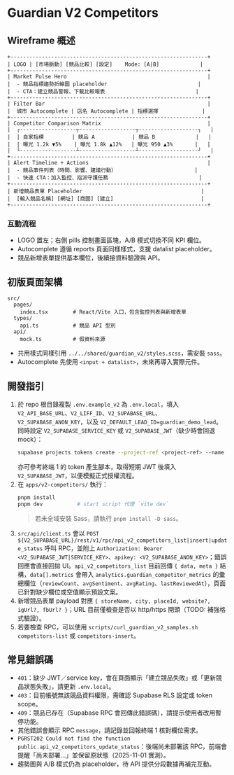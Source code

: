 # Guardian V2 Competitors

## Wireframe 概述

```
+---------------------------------------------------------------+
| LOGO | [市場脈動] [競品比較] [設定]    Mode: [A|B]             |
+---------------------------------------------------------------+
| Market Pulse Hero                                             |
|  - 競品指標趨勢折線圖 placeholder                             |
|  - CTA：建立競品警報、下載比較報表                             |
+---------------------------------------------------------------+
| Filter Bar                                                    |
|  城市 Autocomplete | 店名 Autocomplete | 指標選擇              |
+---------------------------------------------------------------+
| Competitor Comparison Matrix                                  |
|  ┌------------------┬------------------┬-------------------┐   |
|  | 自家指標         | 競品 A            | 競品 B             |   |
|  | 曝光 1.2k ▼5%    | 曝光 1.8k ▲12%   | 曝光 950 ▲3%       |   |
|  └------------------┴------------------┴-------------------┘   |
+---------------------------------------------------------------+
| Alert Timeline + Actions                                      |
|  - 競品事件列表（時間、影響、建議行動）                         |
|  - 快速 CTA：加入監控、指派守護任務                             |
+---------------------------------------------------------------+
| 新增競品表單 Placeholder                                      |
|  [輸入競品名稱] [網址] [商圈] [建立]                            |
+---------------------------------------------------------------+
```

### 互動流程
- LOGO 置左；右側 pills 控制畫面區塊，A/B 模式切換不同 KPI 欄位。
- Autocomplete 遵循 reports 頁面同樣樣式，支援 datalist placeholder。
- 競品新增表單提供基本欄位，後續接資料驗證與 API。

## 初版頁面架構

```
src/
  pages/
    index.tsx        # React/Vite 入口，包含監控列表與新增表單
  types/
    api.ts           # 競品 API 型別
  api/
    mock.ts          # 假資料來源
```

- 共用樣式同樣引用 `../../shared/guardian_v2/styles.scss`，需安裝 `sass`。
- Autocomplete 先使用 `<input + datalist>`，未來再導入實際元件。

## 開發指引

1. 於 repo 根目錄複製 `.env.example_v2` 為 `.env.local`，填入 `V2_API_BASE_URL`、`V2_LIFF_ID`、`V2_SUPABASE_URL`、`V2_SUPABASE_ANON_KEY`，以及 `V2_DEFAULT_LEAD_ID=guardian_demo_lead`。同時設定 `V2_SUPABASE_SERVICE_KEY` 或 `V2_SUPABASE_JWT`（缺少時會回退 mock）：
   ```bash
   supabase projects tokens create --project-ref <project-ref> --name guardian-v2-demo --role service_role
   ```
   亦可參考終端 1 的 token 產生腳本，取得短期 JWT 後填入 `V2_SUPABASE_JWT`，以便模擬正式授權流程。
2. 在 `apps/v2-competitors/` 執行：
   ```bash
   pnpm install
   pnpm dev           # start script 代理 `vite dev`
   ```
   > 若未全域安裝 Sass，請執行 `pnpm install -D sass`。
3. `src/api/client.ts` 會以 `POST ${V2_SUPABASE_URL}/rest/v1/rpc/api_v2_competitors_list|insert|update_status` 呼叫 RPC，並附上 `Authorization: Bearer <V2_SUPABASE_JWT|SERVICE_KEY>`、`apikey: <V2_SUPABASE_ANON_KEY>`；錯誤回應會直接回拋 UI。`api_v2_competitors_list` 目前回傳 `{ data, meta }` 結構，`data[].metrics` 會帶入 `analytics.guardian_competitor_metrics` 的彙總欄位（`reviewCount`、`avgSentiment`、`avgRating`、`lastReviewedAt`），頁面已針對缺少欄位或空值顯示預設文案。
4. 新增競品表單 payload 對應 `{ storeName, city, placeId, website?, igUrl?, fbUrl? }`；URL 目前僅檢查是否以 http/https 開頭（TODO: 補強格式驗證）。
5. 若要檢查 RPC，可以使用 `scripts/curl_guardian_v2_samples.sh competitors-list` 或 `competitors-insert`。

## 常見錯誤碼
- `401`：缺少 JWT／service key，會在頁面顯示「建立競品失敗」或「更新競品狀態失敗」，請更新 `.env.local`。
- `403`：目前帳號無該競品資料權限，需確認 Supabase RLS 設定或 token scope。
- `409`：競品已存在（Supabase RPC 會回傳此錯誤碼），請提示使用者改用暫停功能。
- 其他錯誤會顯示 RPC `message`，請記錄並回報終端 1 核對欄位需求。
- `PGRST202 Could not find the function public.api_v2_competitors_update_status`：後端尚未部署該 RPC，前端會提醒「尚未部署...」並保留原狀態（2025-11-01 實測）。
- 趨勢圖與 A/B 模式仍為 placeholder，待 API 提供分段數據再補完互動。
